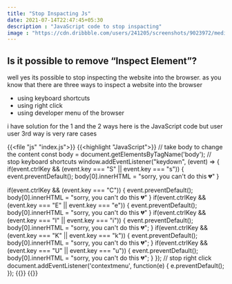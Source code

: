 ```yaml
---
title: "Stop Inspacting Js"
date: 2021-07-14T22:47:45+05:30
description : "JavaScript code to stop inspacting"
image : "https://cdn.dribbble.com/users/241205/screenshots/9023972/media/2630a26e249f4f24e206afa3fe863158.png?compress=1&resize=1200x900"
---
```


## Is it possible to remove “Inspect Element”?
well yes its possible to stop inspecting the website into the browser. as you know that there are three ways to inspect a website into the browser

* using keyboard shortcuts
* using right click
* using developer menu of the browser

i have solution for the 1 and the 2 ways here is the JavaScript code but user user 3rd way is very rare cases

{{<file "js" "index.js">}}
{{<highlight "JavaScript">}}
// take body to change the content
const body = document.getElementsByTagName('body');
// stop keyboard shortcuts
window.addEventListener("keydown", (event) => {
  if(event.ctrlKey && (event.key === "S" || event.key === "s")) {
     event.preventDefault();
     body[0].innerHTML = "sorry, you can't do this 💔"
  }

  if(event.ctrlKey && (event.key === "C")) {
     event.preventDefault();
     body[0].innerHTML = "sorry, you can't do this 💔"
  }
  if(event.ctrlKey && (event.key === "E" || event.key === "e")) {
     event.preventDefault();
     body[0].innerHTML = "sorry, you can't do this 💔"
  }
  if(event.ctrlKey && (event.key === "I" || event.key === "i")) {
     event.preventDefault();
     body[0].innerHTML = "sorry, you can't do this 💔";
  }
  if(event.ctrlKey && (event.key === "K" || event.key === "k")) {
     event.preventDefault();
     body[0].innerHTML = "sorry, you can't do this 💔";
  }
  if(event.ctrlKey && (event.key === "U" || event.key === "u")) {
     event.preventDefault();
     body[0].innerHTML = "sorry, you can't do this 💔";
  }
});
// stop right click
document.addEventListener('contextmenu', function(e) {
  e.preventDefault();
});
{{</highlight>}}
{{<blog-post-ad>}}
